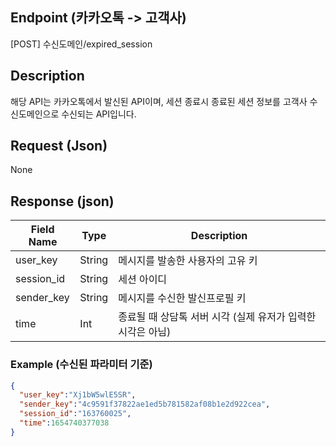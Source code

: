## Endpoint (카카오톡 -> 고객사)

[POST] 수신도메인/expired_session

## Description
해당 API는 카카오톡에서 발신된 API이며, 세션 종료시 종료된 세션 정보를 고객사 수신도메인으로 수신되는 API입니다.

## Request (Json)

None

## Response (json)

| Field Name     | Type   | Description                         |
|----------------|--------|-------------------------------------|
| user_key       | String | 메시지를 발송한 사용자의 고유 키                  |
| session_id     | String | 세션 아이디                              |
| sender_key     | String | 메시지를 수신한 발신프로필 키                    |
| time           | Int    | 종료될 때 상담톡 서버 시각 (실제 유저가 입력한 시각은 아님) |

### Example (수신된 파라미터 기준)
```json
{
  "user_key":"Xj1bW5wlE5SR",
  "sender_key":"4c9591f37822ae1ed5b781582af08b1e2d922cea",
  "session_id":"163760025",
  "time":1654740377038
}
```